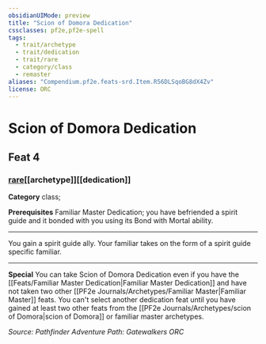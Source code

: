 ```yaml
---
obsidianUIMode: preview
title: "Scion of Domora Dedication"
cssclasses: pf2e,pf2e-spell
tags:
  - trait/archetype
  - trait/dedication
  - trait/rare
  - category/class
  - remaster
aliases: "Compendium.pf2e.feats-srd.Item.R56DLSqoBG8dX4Zv"
license: ORC
---
```

# Scion of Domora Dedication
## Feat 4
### [rare](rare "Rare Rarity Trait")[[archetype]][[dedication]]

**Category** class; 



**Prerequisites** Familiar Master Dedication; you have befriended a spirit guide and it bonded with you using its Bond with Mortal ability.
* * *
You gain a spirit guide ally. Your familiar takes on the form of a spirit guide specific familiar.

* * *

**Special** You can take Scion of Domora Dedication even if you have the [[Feats/Familiar Master Dedication|Familiar Master Dedication]] and have not taken two other [[PF2e Journals/Archetypes/Familiar Master|Familiar Master]] feats. You can't select another dedication feat until you have gained at least two other feats from the [[PF2e Journals/Archetypes/scion of Domora|scion of Domora]] or familiar master archetypes.

*Source: Pathfinder Adventure Path: Gatewalkers*
*ORC*